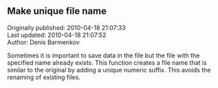 ## Make unique file name  
Originally published: 2010-04-18 21:07:33  
Last updated: 2010-04-18 21:07:52  
Author: Denis Barmenkov  
  
Sometimes it is important to save data in the file but the file with the specified name already exists. This function creates a file name that is similar to the original by adding a unique numeric suffix. This avoids the renaming of existing files.